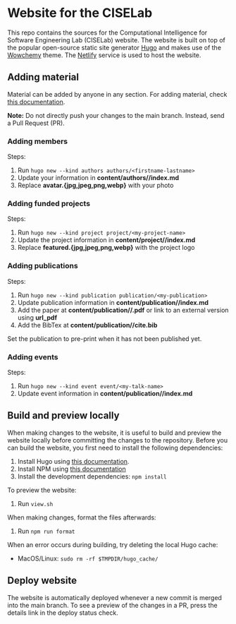 # Website for the CISELab

This repo contains the sources for the Computational Intelligence for Software Engineering Lab (CISELab) website.
The website is built on top of the popular open-source static site generator [Hugo](https://gohugo.io/) and makes use of the [Wowchemy](https://wowchemy.com/) theme.
The [Netlify](https://gohugo.io/) service is used to host the website.

## Adding material

Material can be added by anyone in any section.
For adding material, check [this documentation](https://wowchemy.com/docs/).

**Note:** Do not directly push your changes to the main branch. Instead, send a Pull Request (PR).

### Adding members

Steps:

1. Run `hugo new --kind authors authors/<firstname-lastname>`
2. Update your information in **content/authors/<firstname-lastname>/index.md**
3. Replace **avatar.{jpg,jpeg,png,webp}** with your photo

### Adding funded projects

Steps:

1. Run `hugo new --kind project project/<my-project-name>`
2. Update the project information in **content/project/<my-project-name>/index.md**
3. Replace **featured.{jpg,jpeg,png,webp}** with the project logo

### Adding publications

Steps:

1. Run `hugo new --kind publication publication/<my-publication>`
2. Update publication information in **content/publication/<my-publication>/index.md**
3. Add the paper at **content/publication/<my-publication>/<my-publication>.pdf** or link to an external version using **url_pdf**
4. Add the BibTex at **content/publication/<my-publication>/cite.bib**

Set the publication to pre-print when it has not been published yet.

### Adding events

Steps:

1. Run `hugo new --kind event event/<my-talk-name>`
2. Update event information in **content/publication/<my-talk-name>/index.md**

## Build and preview locally

When making changes to the website, it is useful to build and preview the website locally before committing the changes to the repository.
Before you can build the website, you first need to install the following dependencies:

1. Install Hugo using [this documentation](https://gohugo.io/getting-started/installing/).
2. Install NPM using [this documentation](https://docs.npmjs.com/downloading-and-installing-node-js-and-npm)
3. Install the development dependencies: `npm install`

To preview the website:

1. Run `view.sh`

When making changes, format the files afterwards:

1. Run `npm run format`

When an error occurs during building, try deleting the local Hugo cache:

- MacOS/Linux: `sudo rm -rf $TMPDIR/hugo_cache/`

## Deploy website

The website is automatically deployed whenever a new commit is merged into the main branch.
To see a preview of the changes in a PR, press the details link in the deploy status check.
